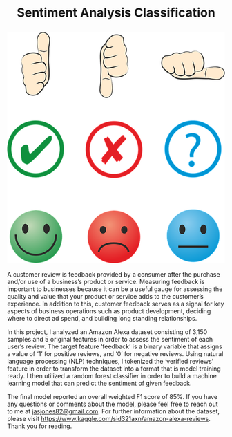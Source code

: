 # <p align='center'>Sentiment Analysis Classification</p>

<p align='center'><img src="https://github.com/drjodyannjones/sentiment_analysis_classification/blob/main/sentiment_header.png"></p>


A customer review is feedback provided by a consumer after the purchase and/or use of a business’s product or service. Measuring feedback is important to businesses because it can be a useful gauge for assessing the quality and value that your product or service adds to the customer’s experience. In addition to this, customer feedback serves as a signal for key aspects of business operations such as product development, deciding where to direct ad spend, and building long standing relationships. 


In this project, I analyzed an Amazon Alexa dataset consisting of 3,150 samples and 5 original features in order to assess the sentiment of each user’s review. The target feature ‘feedback’ is a binary variable that assigns a value of ‘1’ for positive reviews, and ‘0’ for negative reviews. Using natural language processing (NLP) techniques, I tokenized the ‘verified reviews’ feature in order to transform the dataset into a format that is model training ready. I then utilized a random forest classifier in order to build a machine learning model that can predict the sentiment of given feedback. 


The final model reported an overall weighted F1 score of 85%. If you have any questions or comments about the model, please feel free to reach out to me at jasjones82@gmail.com. For further information about the dataset, please visit https://www.kaggle.com/sid321axn/amazon-alexa-reviews. Thank you for reading.

